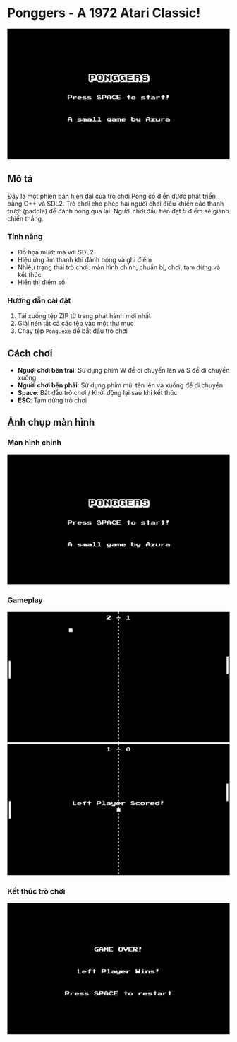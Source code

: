 ﻿# Ponggers - A 1972 Atari Classic!

![Pong Game](screenshots/title.png)

## Mô tả

Đây là một phiên bản hiện đại của trò chơi Pong cổ điển được phát triển bằng C++ và SDL2. Trò chơi cho phép hai người chơi điều khiển các thanh trượt (paddle) để đánh bóng qua lại. Người chơi đầu tiên đạt 5 điểm sẽ giành chiến thắng.

### Tính năng

- Đồ họa mượt mà với SDL2
- Hiệu ứng âm thanh khi đánh bóng và ghi điểm
- Nhiều trạng thái trò chơi: màn hình chính, chuẩn bị, chơi, tạm dừng và kết thúc
- Hiển thị điểm số

### Hướng dẫn cài đặt

1. Tải xuống tệp ZIP từ trang phát hành mới nhất
2. Giải nén tất cả các tệp vào một thư mục
3. Chạy tệp `Pong.exe` để bắt đầu trò chơi

## Cách chơi

- **Người chơi bên trái**: Sử dụng phím W để di chuyển lên và S để di chuyển xuống
- **Người chơi bên phải**: Sử dụng phím mũi tên lên và xuống để di chuyển
- **Space**: Bắt đầu trò chơi / Khởi động lại sau khi kết thúc
- **ESC**: Tạm dừng trò chơi

## Ảnh chụp màn hình

### Màn hình chính
![Màn hình chính](screenshots/title.png)

### Gameplay
![Gameplay](screenshots/gameplay1.png)
![Gameplay](screenshots/gameplay2.png)

### Kết thúc trò chơi
![Kết thúc trò chơi](screenshots/gameover.png)

